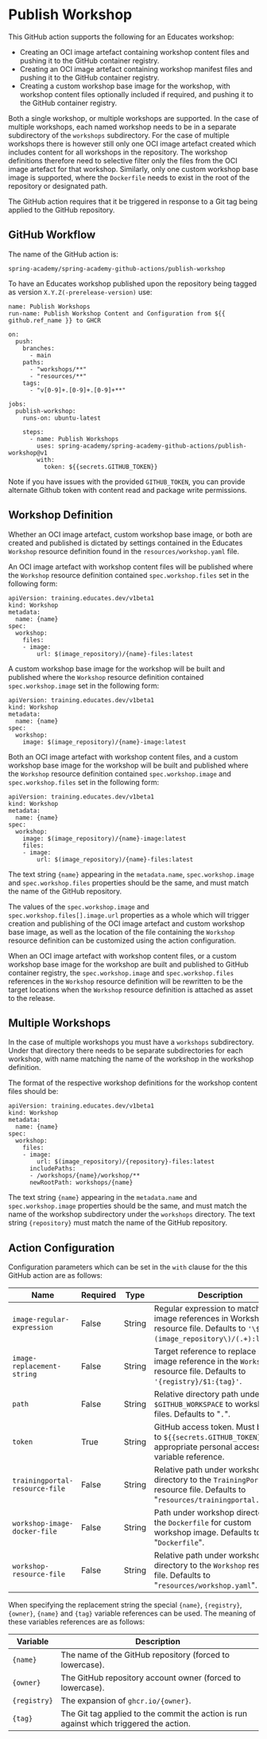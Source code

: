 Publish Workshop
================

This GitHub action supports the following for an Educates workshop:

* Creating an OCI image artefact containing workshop content files and pushing
  it to the GitHub container registry.
* Creating an OCI image artefact containing workshop manifest files and pushing
  it to the GitHub container registry.
* Creating a custom workshop base image for the workshop, with workshop content
  files optionally included if required, and pushing it to the GitHub container
  registry.

Both a single workshop, or multiple workshops are supported. In the case of
multiple workshops, each named workshop needs to be in a separate subdirectory
of the `workshops` subdirectory. For the case of multiple workshops there is
however still only one OCI image artefact created which includes content for all
workshops in the repository. The workshop definitions therefore need to
selective filter only the files from the OCI image artefact for that workshop.
Similarly, only one custom workshop base image is supported, where the
`Dockerfile` needs to exist in the root of the repository or designated path.

The GitHub action requires that it be triggered in response to a Git tag being
applied to the GitHub repository.

GitHub Workflow
---------------

The name of the GitHub action is:

```
spring-academy/spring-academy-github-actions/publish-workshop
```

To have an Educates workshop published upon the repository being tagged as
version `X.Y.Z(-prerelease-version)` use:

```
name: Publish Workshops
run-name: Publish Workshop Content and Configuration from ${{ github.ref_name }} to GHCR

on:
  push:
    branches:
      - main
    paths:
      - "workshops/**"
      - "resources/**"
    tags:
      - "v[0-9]+.[0-9]+.[0-9]+**"

jobs:
  publish-workshop:
    runs-on: ubuntu-latest

    steps:
      - name: Publish Workshops
        uses: spring-academy/spring-academy-github-actions/publish-workshop@v1
        with:
          token: ${{secrets.GITHUB_TOKEN}}
```

Note if you have issues with the provided `GITHUB_TOKEN`,
you can provide alternate Github token with content read and
package write permissions.

Workshop Definition
-------------------

Whether an OCI image artefact, custom workshop base image, or both are created
and published is dictated by settings contained in the Educates `Workshop`
resource definition found in the `resources/workshop.yaml` file.

An OCI image artefact with workshop content files will be published where the
`Workshop` resource definition contained `spec.workshop.files` set in the
following form:

```
apiVersion: training.educates.dev/v1beta1
kind: Workshop
metadata:
  name: {name}
spec:
  workshop:
    files:
    - image:
        url: $(image_repository)/{name}-files:latest
```

A custom workshop base image for the workshop will be built and published where
the `Workshop` resource definition contained `spec.workshop.image` set in the
following form:

```
apiVersion: training.educates.dev/v1beta1
kind: Workshop
metadata:
  name: {name}
spec:
  workshop:
    image: $(image_repository)/{name}-image:latest
```

Both an OCI image artefact with workshop content files, and a custom workshop
base image for the workshop will be built and published where the `Workshop`
resource definition contained `spec.workshop.image` and `spec.workshop.files`
set in the following form:

```
apiVersion: training.educates.dev/v1beta1
kind: Workshop
metadata:
  name: {name}
spec:
  workshop:
    image: $(image_repository)/{name}-image:latest
    files:
    - image:
        url: $(image_repository)/{name}-files:latest
```

The text string `{name}` appearing in the `metadata.name`, `spec.workshop.image`
and `spec.workshop.files` properties should be the same, and must match the name
of the GitHub repository.

The values of the `spec.workshop.image` and `spec.workshop.files[].image.url`
properties as a whole which will trigger creation and publishing of the OCI
image artefact and custom workshop base image, as well as the location of the
file containing the `Workshop` resource definition can be customized using the
action configuration.

When an OCI image artefact with workshop content files, or a custom workshop
base image for the workshop are built and published to GitHub container
registry, the `spec.workshop.image` and `spec.workshop.files` references in the
`Workshop` resource definition will be rewritten to be the target locations when
the `Workshop` resource definition is attached as asset to the release.

Multiple Workshops
------------------

In the case of multiple workshops you must have a `workshops` subdirectory.
Under that directory there needs to be separate subdirectories for each
workshop, with name matching the name of the workshop in the workshop
definition.

The format of the respective workshop definitions for the workshop content
files should be:

```
apiVersion: training.educates.dev/v1beta1
kind: Workshop
metadata:
  name: {name}
spec:
  workshop:
    files:
    - image:
        url: $(image_repository)/{repository}-files:latest
      includePaths:
      - /workshops/{name}/workshop/**
      newRootPath: workshops/{name}
```

The text string `{name}` appearing in the `metadata.name` and
`spec.workshop.image` properties should be the same, and must match the name of
the workshop subdirectory under the `workshops` directory. The text string
`{repository}` must match the name of the GitHub repository.

Action Configuration
--------------------

Configuration parameters which can be set in the `with` clause for the this
GitHub action are as follows:

| Name                            | Required | Type     | Description                        |
|---------------------------------|----------|----------|------------------------------------|
| `image-regular-expression`      | False    | String   | Regular expression to match any image references in Workshop resource file. Defaults to `'\$\(image_repository\)/(.+):latest'`. |
| `image-replacement-string`      | False    | String   | Target reference to replace source image reference in the `Workshop` resource file. Defaults to `'{registry}/$1:{tag}'`. |
| `path`                          | False    | String   | Relative directory path under `$GITHUB_WORKSPACE` to workshop files. Defaults to "`.`". |
| `token`                         | True     | String   | GitHub access token. Must be set to `${{secrets.GITHUB_TOKEN}}` or appropriate personal access token variable reference. |
| `trainingportal-resource-file`  | False    | String   | Relative path under workshop directory to the `TrainingPortal` resource file. Defaults to "`resources/trainingportal.yaml`". |
| `workshop-image-docker-file`    | False    | String   | Path under workshop directory to the `Dockerfile` for custom workshop image. Defaults to "`Dockerfile`". |
| `workshop-resource-file`        | False    | String   | Relative path under workshop directory to the `Workshop` resource file. Defaults to "`resources/workshop.yaml`". |

 When specifying the replacement string the special `{name}`, `{registry}`, `{owner}`, `{name}` and `{tag}` variable references can be used. The meaning of these variables references are as follows:

 | Variable     | Description |
 |--------------|-------------|
 | `{name}`     | The name of the GitHub repository (forced to lowercase). |
 | `{owner}`    | The GitHub repository account owner (forced to lowercase). |
 | `{registry}` | The expansion of `ghcr.io/{owner}`. |
 | `{tag}`      | The Git tag applied to the commit the action is run against which triggered the action. |

